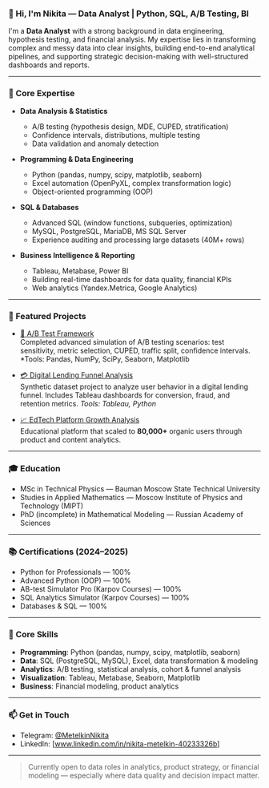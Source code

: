 ### 👋 Hi, I'm Nikita — Data Analyst | Python, SQL, A/B Testing, BI

I'm a **Data Analyst** with a strong background in data engineering, hypothesis testing, and financial analysis. My expertise lies in transforming complex and messy data into clear insights, building end-to-end analytical pipelines, and supporting strategic decision-making with well-structured dashboards and reports.

---

### 🧠 Core Expertise

- **Data Analysis & Statistics**
  - A/B testing (hypothesis design, MDE, CUPED, stratification)
  - Confidence intervals, distributions, multiple testing
  - Data validation and anomaly detection

- **Programming & Data Engineering**
  - Python (pandas, numpy, scipy, matplotlib, seaborn)
  - Excel automation (OpenPyXL, complex transformation logic)
  - Object-oriented programming (OOP)

- **SQL & Databases**
  - Advanced SQL (window functions, subqueries, optimization)
  - MySQL, PostgreSQL, MariaDB, MS SQL Server
  - Experience auditing and processing large datasets (40M+ rows)

- **Business Intelligence & Reporting**
  - Tableau, Metabase, Power BI
  - Building real-time dashboards for data quality, financial KPIs
  - Web analytics (Yandex.Metrica, Google Analytics)

---

### 📌 Featured Projects

- [🔬 A/B Test Framework](https://github.com/MetelkinNikita/ab-tests)  
  Completed advanced simulation of A/B testing scenarios: test sensitivity, metric selection, CUPED, traffic split, confidence intervals.  
  *Tools: Pandas, NumPy, SciPy, Seaborn, Matplotlib
  
- [💳 Digital Lending Funnel Analysis](https://github.com/MetelkinNikita/Tableau_digital_lending)  
  Synthetic dataset project to analyze user behavior in a digital lending funnel. Includes Tableau dashboards for conversion, fraud, and retention metrics.
  *Tools: Tableau, Python*
  
- [📈 EdTech Platform Growth Analysis](https://sigma-center.ru/textbook_math)  
  Educational platform that scaled to **80,000+** organic users through product and content analytics.

---

### 🎓 Education

- MSc in Technical Physics — Bauman Moscow State Technical University  
- Studies in Applied Mathematics — Moscow Institute of Physics and Technology (MIPT)  
- PhD (incomplete) in Mathematical Modeling — Russian Academy of Sciences

---

### 📚 Certifications (2024–2025)
- Python for Professionals — 100%
- Advanced Python (OOP) — 100%
- AB-test Simulator Pro (Karpov Courses) — 100%
- SQL Analytics Simulator (Karpov Courses) — 100%
- Databases & SQL — 100%

---

### 🔧 Core Skills
- **Programming**: Python (pandas, numpy, scipy, matplotlib, seaborn)
- **Data**: SQL (PostgreSQL, MySQL), Excel, data transformation & modeling
- **Analytics**: A/B testing, statistical analysis, cohort & funnel analysis
- **Visualization**: Tableau, Metabase, Seaborn, Matplotlib
- **Business**: Financial modeling, product analytics

---

### 📫 Get in Touch
- Telegram: [@MetelkinNikita](https://t.me/MetelkinNikita)
- LinkedIn: [www.linkedin.com/in/nikita-metelkin-40233326b]

---

> Currently open to data roles in analytics, product strategy, or financial modeling — especially where data quality and decision impact matter.
